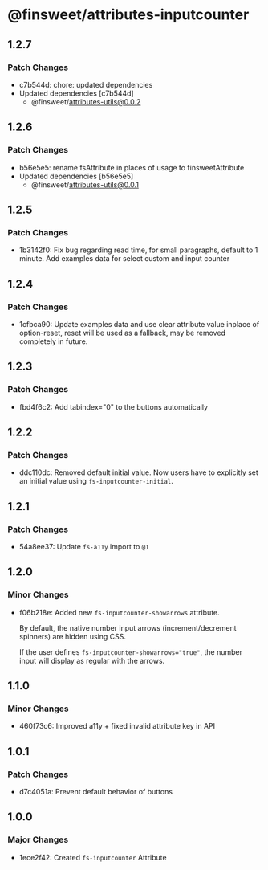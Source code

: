# @finsweet/attributes-inputcounter

## 1.2.7

### Patch Changes

- c7b544d: chore: updated dependencies
- Updated dependencies [c7b544d]
  - @finsweet/attributes-utils@0.0.2

## 1.2.6

### Patch Changes

- b56e5e5: rename fsAttribute in places of usage to finsweetAttribute
- Updated dependencies [b56e5e5]
  - @finsweet/attributes-utils@0.0.1

## 1.2.5

### Patch Changes

- 1b3142f0: Fix bug regarding read time, for small paragraphs, default to 1 minute. Add examples data for select custom and input counter

## 1.2.4

### Patch Changes

- 1cfbca90: Update examples data and use clear attribute value inplace of option-reset, reset will be used as a fallback, may be removed completely in future.

## 1.2.3

### Patch Changes

- fbd4f6c2: Add tabindex="0" to the buttons automatically

## 1.2.2

### Patch Changes

- ddc110dc: Removed default initial value. Now users have to explicitly set an initial value using `fs-inputcounter-initial`.

## 1.2.1

### Patch Changes

- 54a8ee37: Update `fs-a11y` import to `@1`

## 1.2.0

### Minor Changes

- f06b218e: Added new `fs-inputcounter-showarrows` attribute.

  By default, the native number input arrows (increment/decrement spinners) are hidden using CSS.

  If the user defines `fs-inputcounter-showarrows="true"`, the number input will display as regular with the arrows.

## 1.1.0

### Minor Changes

- 460f73c6: Improved a11y + fixed invalid attribute key in API

## 1.0.1

### Patch Changes

- d7c4051a: Prevent default behavior of buttons

## 1.0.0

### Major Changes

- 1ece2f42: Created `fs-inputcounter` Attribute
